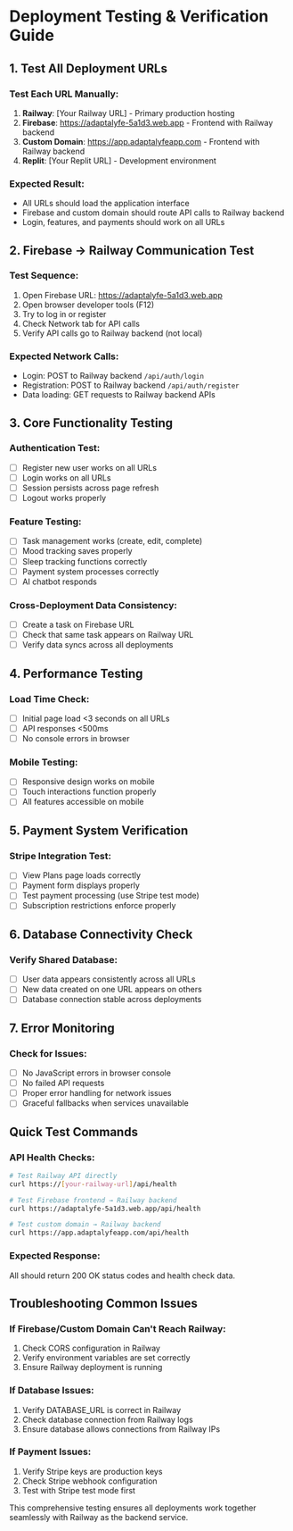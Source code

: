 # Deployment Testing & Verification Guide

## 1. Test All Deployment URLs

### Test Each URL Manually:
1. **Railway**: [Your Railway URL] - Primary production hosting
2. **Firebase**: https://adaptalyfe-5a1d3.web.app - Frontend with Railway backend
3. **Custom Domain**: https://app.adaptalyfeapp.com - Frontend with Railway backend  
4. **Replit**: [Your Replit URL] - Development environment

### Expected Result:
- All URLs should load the application interface
- Firebase and custom domain should route API calls to Railway backend
- Login, features, and payments should work on all URLs

## 2. Firebase → Railway Communication Test

### Test Sequence:
1. Open Firebase URL: https://adaptalyfe-5a1d3.web.app
2. Open browser developer tools (F12)
3. Try to log in or register
4. Check Network tab for API calls
5. Verify API calls go to Railway backend (not local)

### Expected Network Calls:
- Login: POST to Railway backend `/api/auth/login`
- Registration: POST to Railway backend `/api/auth/register`
- Data loading: GET requests to Railway backend APIs

## 3. Core Functionality Testing

### Authentication Test:
- [ ] Register new user works on all URLs
- [ ] Login works on all URLs
- [ ] Session persists across page refresh
- [ ] Logout works properly

### Feature Testing:
- [ ] Task management works (create, edit, complete)
- [ ] Mood tracking saves properly
- [ ] Sleep tracking functions correctly
- [ ] Payment system processes correctly
- [ ] AI chatbot responds

### Cross-Deployment Data Consistency:
- [ ] Create a task on Firebase URL
- [ ] Check that same task appears on Railway URL
- [ ] Verify data syncs across all deployments

## 4. Performance Testing

### Load Time Check:
- [ ] Initial page load <3 seconds on all URLs
- [ ] API responses <500ms
- [ ] No console errors in browser

### Mobile Testing:
- [ ] Responsive design works on mobile
- [ ] Touch interactions function properly
- [ ] All features accessible on mobile

## 5. Payment System Verification

### Stripe Integration Test:
- [ ] View Plans page loads correctly
- [ ] Payment form displays properly
- [ ] Test payment processing (use Stripe test mode)
- [ ] Subscription restrictions enforce properly

## 6. Database Connectivity Check

### Verify Shared Database:
- [ ] User data appears consistently across all URLs
- [ ] New data created on one URL appears on others
- [ ] Database connection stable across deployments

## 7. Error Monitoring

### Check for Issues:
- [ ] No JavaScript errors in browser console
- [ ] No failed API requests
- [ ] Proper error handling for network issues
- [ ] Graceful fallbacks when services unavailable

## Quick Test Commands

### API Health Checks:
```bash
# Test Railway API directly
curl https://[your-railway-url]/api/health

# Test Firebase frontend → Railway backend
curl https://adaptalyfe-5a1d3.web.app/api/health

# Test custom domain → Railway backend  
curl https://app.adaptalyfeapp.com/api/health
```

### Expected Response:
All should return 200 OK status codes and health check data.

## Troubleshooting Common Issues

### If Firebase/Custom Domain Can't Reach Railway:
1. Check CORS configuration in Railway
2. Verify environment variables are set correctly
3. Ensure Railway deployment is running

### If Database Issues:
1. Verify DATABASE_URL is correct in Railway
2. Check database connection from Railway logs
3. Ensure database allows connections from Railway IPs

### If Payment Issues:
1. Verify Stripe keys are production keys
2. Check Stripe webhook configuration
3. Test with Stripe test mode first

This comprehensive testing ensures all deployments work together seamlessly with Railway as the backend service.